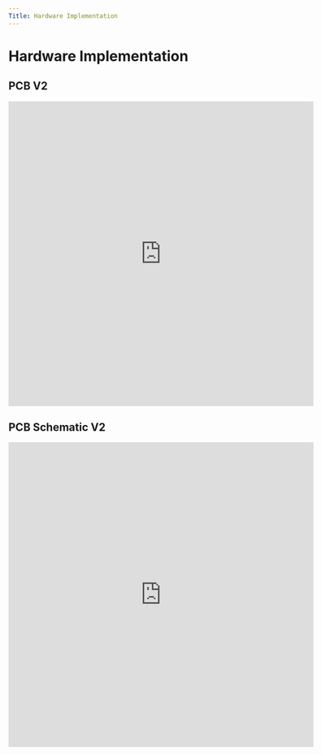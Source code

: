 ```yaml
---
Title: Hardware Implementation
---
```


# Hardware Implementation

## PCB V2

<p align="center">
    <embed src="https://egr314-team201.github.io/Assignments/assets/V2PCB.pdf" 
       type="application/pdf"
       width = "600"
       height = "600"/>
</p>

## PCB Schematic V2

<p align="center">
    <embed src="https://egr314-team201.github.io/Assignments/assets/V2schematic.pdf" 
       type="application/pdf"
       width = "600"
       height = "600"/>
</p>
